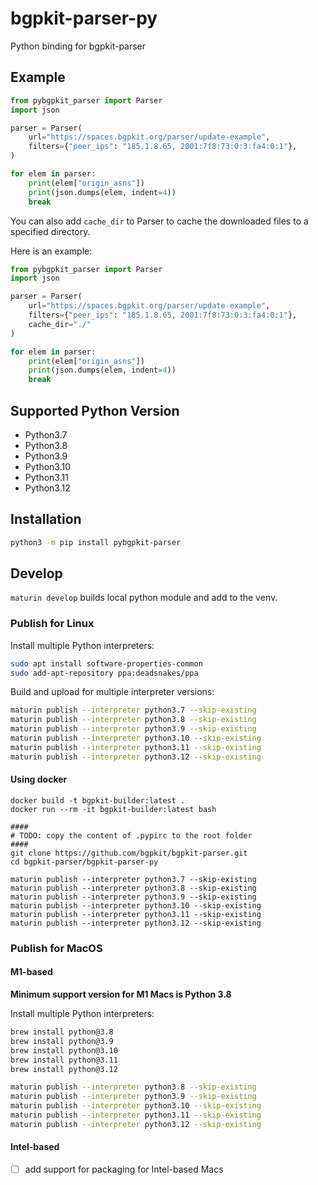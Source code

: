# bgpkit-parser-py

Python binding for bgpkit-parser

## Example

```python
from pybgpkit_parser import Parser
import json

parser = Parser(
    url="https://spaces.bgpkit.org/parser/update-example",
    filters={"peer_ips": "185.1.8.65, 2001:7f8:73:0:3:fa4:0:1"},
)

for elem in parser:
    print(elem["origin_asns"])
    print(json.dumps(elem, indent=4))
    break
```

You can also add `cache_dir` to Parser to cache the downloaded files to a specified directory.

Here is an example:
```python
from pybgpkit_parser import Parser
import json

parser = Parser(
    url="https://spaces.bgpkit.org/parser/update-example",
    filters={"peer_ips": "185.1.8.65, 2001:7f8:73:0:3:fa4:0:1"},
    cache_dir="./"
)

for elem in parser:
    print(elem["origin_asns"])
    print(json.dumps(elem, indent=4))
    break
```

## Supported Python Version

- Python3.7
- Python3.8
- Python3.9
- Python3.10
- Python3.11
- Python3.12

## Installation

```bash
python3 -m pip install pybgpkit-parser
```

## Develop

`maturin develop` builds local python module and add to the venv.

### Publish for Linux

Install multiple Python interpreters:

```bash
sudo apt install software-properties-common
sudo add-apt-repository ppa:deadsnakes/ppa
```

Build and upload for multiple interpreter versions:
```bash
maturin publish --interpreter python3.7 --skip-existing
maturin publish --interpreter python3.8 --skip-existing
maturin publish --interpreter python3.9 --skip-existing
maturin publish --interpreter python3.10 --skip-existing
maturin publish --interpreter python3.11 --skip-existing
maturin publish --interpreter python3.12 --skip-existing
```

#### Using docker

```
docker build -t bgpkit-builder:latest .
docker run --rm -it bgpkit-builder:latest bash

####
# TODO: copy the content of .pypirc to the root folder
####
git clone https://github.com/bgpkit/bgpkit-parser.git
cd bgpkit-parser/bgpkit-parser-py

maturin publish --interpreter python3.7 --skip-existing
maturin publish --interpreter python3.8 --skip-existing
maturin publish --interpreter python3.9 --skip-existing
maturin publish --interpreter python3.10 --skip-existing
maturin publish --interpreter python3.11 --skip-existing
maturin publish --interpreter python3.12 --skip-existing

```

### Publish for MacOS

#### M1-based

**Minimum support version for M1 Macs is Python 3.8**

Install multiple Python interpreters:
```bash
brew install python@3.8
brew install python@3.9
brew install python@3.10
brew install python@3.11
brew install python@3.12
```

```bash
maturin publish --interpreter python3.8 --skip-existing
maturin publish --interpreter python3.9 --skip-existing
maturin publish --interpreter python3.10 --skip-existing
maturin publish --interpreter python3.11 --skip-existing
maturin publish --interpreter python3.12 --skip-existing
```

#### Intel-based

- [ ] add support for packaging for Intel-based Macs 